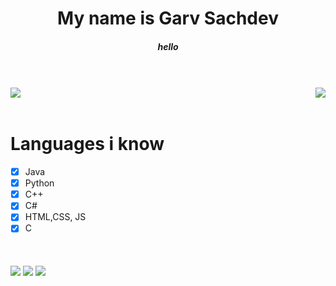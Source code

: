 <h1 align="center">My name is Garv Sachdev</h1>
<h5 align="center">hello</h5>
</br>
</br>

<img align="left" src="https://badgen.net/badge/i have/your ip/pink?icon=awesome">
<img align="right" src="https://badgen.net/reddit/subscribers/r/okbhaibudbak"/>
</br>
</br>

# Languages i know
-  [x] Java
-  [x] Python
-  [x] C++
-  [x] C#
-  [x] HTML,CSS, JS
-  [x] C 

</br>
</br>
<img align="center" src="https://github-readme-stats.vercel.app/api?username=gavkujo&hide=prs,issues,contribs&show_icons=true&theme=radical">
<img align="center" src="https://github-readme-stats.vercel.app/api/top-langs/?username=gavkujo&theme=radical&layout=compact"/>
<img align="center" src="https://activity-graph.herokuapp.com/graph?username=gavkujo&theme=radical&hide_border=true&bg_color=110121"/>
